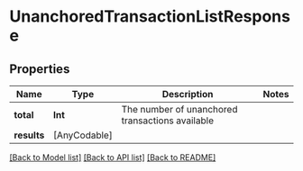 # UnanchoredTransactionListResponse

## Properties
Name | Type | Description | Notes
------------ | ------------- | ------------- | -------------
**total** | **Int** | The number of unanchored transactions available | 
**results** | [AnyCodable] |  | 

[[Back to Model list]](../README.md#documentation-for-models) [[Back to API list]](../README.md#documentation-for-api-endpoints) [[Back to README]](../README.md)


